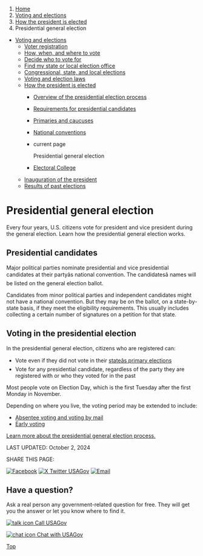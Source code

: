 1. [Home](/)
2. [Voting and elections](/voting-and-elections)
3. [How the president is elected](/election)
4. Presidential general election

* [Voting and elections](/voting-and-elections)
  + [Voter registration](/voter-registration)
  + [How, when, and where to vote](/how-to-vote)
  + [Decide who to vote for](/voter-research)
  + [Find my state or local election office](/state-election-office)
  + [Congressional, state, and local elections](/midterm-state-and-local-elections)
  + [Voting and election laws](/voting-laws)
  + [How the president is elected](/election)
    - [Overview of the presidential election process](/presidential-election-process)
    - [Requirements for presidential candidates](/requirements-for-presidential-candidates)
    - [Primaries and caucuses](/primaries-caucuses)
    - [National conventions](/national-conventions)
    - current page

      Presidential general election
    - [Electoral College](/electoral-college)
  + [Inauguration of the president](/inauguration)
  + [Results of past elections](/election-results)

Presidential general election
=============================

Every four years, U.S. citizens vote for president and vice president during the general election. Learn how the presidential general election works.

**Presidential candidates**
---------------------------

Major political parties nominate presidential and vice presidential candidates at their partyâs national convention. The candidatesâ names will be listed on the general election ballot.

Candidates from minor political parties and independent candidates might not have a national convention. But they may be on the ballot, on a state-by-state basis, if they meet the eligibility requirements. This usually includes collecting a certain number of signatures on a petition for that state.

**Voting in the presidential election**
---------------------------------------

In the presidential general election, citizens who are registered can:

* Vote even if they did not vote in their
  [stateâs primary elections](/primaries-caucuses)
* Vote for any presidential candidate, regardless of the party they are registered with or who they voted for in the past

Most people vote on Election Day, which is the first Tuesday after the first Monday in November.

Depending on where you live, the voting period may be extended to include:

* [Absentee voting and voting by mail](/absentee-voting)
* [Early voting](/early-voting)

[Learn more about the presidential general election process.](https://bensguide.gpo.gov/election-of-the-president-vice-president-general-election)

LAST UPDATED:
October 2, 2024

SHARE THIS PAGE:

[![Facebook](/themes/custom/usagov/images/social-media-icons/Facebook_Icon.svg)](https://www.facebook.com/sharer/sharer.php?u=https://www.usa.gov/presidential-general-election&v=3)
[![X Twitter USAGov](/themes/custom/usagov/images/social-media-icons/X_Twitter_Icon.svg?version=2)](https://twitter.com/intent/tweet?source=webclient&text=https://www.usa.gov/presidential-general-election)
[![Email](/themes/custom/usagov/images/social-media-icons/Email_Icon.svg?version=2)](mailto:?subject=https://www.usa.gov/presidential-general-election)

Have a question?
----------------

Ask a real person any government-related question for free. They will get you the answer or let you know where to find it.

[![talk icon](/themes/custom/usagov/images/ICONS_talk.png)
Call USAGov](/phone)

[![chat icon](/themes/custom/usagov/images/ICONS_chat.png)
Chat with USAGov](/chat)

[Top](#main-content)